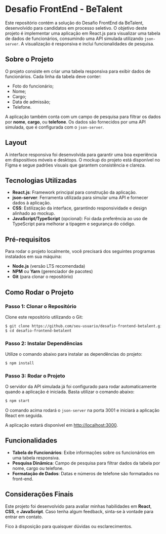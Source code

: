 # Desafio FrontEnd - BeTalent

Este repositório contém a solução do Desafio FrontEnd da BeTalent, desenvolvido para candidatos em processo seletivo. O objetivo deste projeto é implementar uma aplicação em React.js para visualizar uma tabela de dados de funcionários, consumindo uma API simulada utilizando `json-server`. A visualização é responsiva e inclui funcionalidades de pesquisa.

## Sobre o Projeto

O projeto consiste em criar uma tabela responsiva para exibir dados de funcionários. Cada linha da tabela deve conter:

- Foto do funcionário;
- Nome;
- Cargo;
- Data de admissão;
- Telefone.

A aplicação também conta com um campo de pesquisa para filtrar os dados por **nome**, **cargo**, ou **telefone**. Os dados são fornecidos por uma API simulada, que é configurada com o `json-server`.

## Layout

A interface responsiva foi desenvolvida para garantir uma boa experiência em dispositivos móveis e desktops. O mockup do projeto está disponível no Figma e segue padrões visuais que garantem consistência e clareza.

## Tecnologias Utilizadas

- **React.js**: Framework principal para construção da aplicação.
- **json-server**: Ferramenta utilizada para simular uma API e fornecer dados à aplicação.
- **CSS**: Estilização da interface, garantindo responsividade e design alinhado ao mockup.
- **JavaScript/TypeScript** (opcional): Foi dada preferência ao uso de TypeScript para melhorar a tipagem e segurança do código.

## Pré-requisitos

Para rodar o projeto localmente, você precisará dos seguintes programas instalados em sua máquina:

- **Node.js** (versão LTS recomendada)
- **NPM** ou **Yarn** (gerenciador de pacotes)
- **Git** (para clonar o repositório)

## Como Rodar o Projeto

### Passo 1: Clonar o Repositório

Clone este repositório utilizando o Git:

```sh
$ git clone https://github.com/seu-usuario/desafio-frontend-betalent.git
$ cd desafio-frontend-betalent
```

### Passo 2: Instalar Dependências

Utilize o comando abaixo para instalar as dependências do projeto:

```sh
$ npm install
```

### Passo 3: Rodar o Projeto

O servidor da API simulada já foi configurado para rodar automaticamente quando a aplicação é iniciada. Basta utilizar o comando abaixo:

```sh
$ npm start
```

O comando acima rodará o `json-server` na porta 3001 e iniciará a aplicação React em seguida.

A aplicação estará disponível em [http://localhost:3000](http://localhost:3000).

## Funcionalidades

- **Tabela de Funcionários**: Exibe informações sobre os funcionários em uma tabela responsiva.
- **Pesquisa Dinâmica**: Campo de pesquisa para filtrar dados da tabela por nome, cargo ou telefone.
- **Formatação de Dados**: Datas e números de telefone são formatados no front-end.

## Considerações Finais

Este projeto foi desenvolvido para avaliar minhas habilidades em **React**, **CSS**, e **JavaScript**. Caso tenha algum feedback, sinta-se à vontade para entrar em contato.

Fico à disposição para quaisquer dúvidas ou esclarecimentos.

```

```
